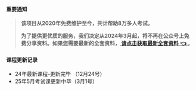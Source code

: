 #### 重要通知
>   **该项目从2020年免费维护至今，共计帮助8万多人考试。**
> 
>   **为了提供更优质的服务，我们决定从2024年3月起，将不再在公众号上免费分享资料。如果您需要最新的全套资料，[ 请点击获取最新全套资料 👈  ](https://91ke.cn/)。**  

#### 课程更新记录
- 24年最新课程-更新完毕 （12月24号）
- 25年5月考试课更新中毕（3月1号）

